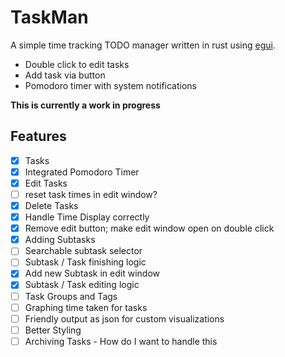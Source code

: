 # TaskMan
A simple time tracking TODO manager written in rust using [egui](https://github.com/emilk/egui).

- Double click to edit tasks
- Add task via button
- Pomodoro timer with system notifications

**This is currently a work in progress**

## Features
- [x] Tasks
- [x] Integrated Pomodoro Timer
- [x] Edit Tasks
- [ ] reset task times in edit window?
- [x] Delete Tasks
- [x] Handle Time Display correctly
- [x] Remove edit button; make edit window open on double click
- [x] Adding Subtasks
- [ ] Searchable subtask selector
- [ ] Subtask / Task finishing logic
- [x] Add new Subtask in edit window
- [x] Subtask / Task editing logic
- [ ] Task Groups and Tags
- [ ] Graphing time taken for tasks
- [ ] Friendly output as json for custom visualizations
- [ ] Better Styling
- [ ] Archiving Tasks - How do I want to handle this
